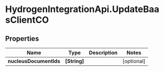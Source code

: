 # HydrogenIntegrationApi.UpdateBaasClientCO

## Properties
Name | Type | Description | Notes
------------ | ------------- | ------------- | -------------
**nucleusDocumentIds** | **[String]** |  | [optional] 


